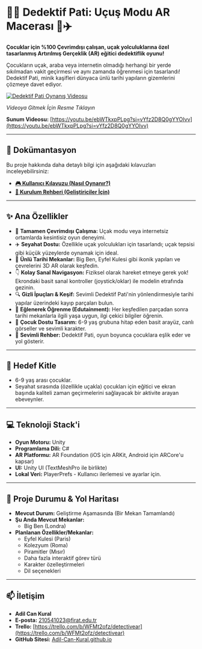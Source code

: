 # 🕵️‍♂️ Dedektif Pati: Uçuş Modu AR Macerası 🐾✈️

**Çocuklar için %100 Çevrimdışı çalışan, uçak yolculuklarına özel tasarlanmış Artırılmış Gerçeklik (AR) eğitici dedektiflik oyunu!**

Çocukların uçak, araba veya internetin olmadığı herhangi bir yerde sıkılmadan vakit geçirmesi ve aynı zamanda öğrenmesi için tasarlandı! Dedektif Pati, minik kaşifleri dünyaca ünlü tarihi yapıların gizemlerini çözmeye davet ediyor.

[![Dedektif Pati Oynanış Videosu](https://img.youtube.com/vi/bbRCyl6DJQU/maxresdefault.jpg)](https://www.youtube.com/watch?v=bbRCyl6DJQU)

*Videoya Gitmek İçin Resme Tıklayın*

**Sunum Videosu:** [https://youtu.be/ebWTkxpPLpg?si=vYfz2D8Q0gYYOIvv](https://youtu.be/ebWTkxpPLpg?si=vYfz2D8Q0gYYOIvv)

---

## 📖 Dokümantasyon

Bu proje hakkında daha detaylı bilgi için aşağıdaki kılavuzları inceleyebilirsiniz:

*   **[🎮 Kullanıcı Kılavuzu (Nasıl Oynanır?)](./USER_MANUAL.md)**
*   **[🔧 Kurulum Rehberi (Geliştiriciler İçin)](./INSTALLATION.md)**

---

## ✨ Ana Özellikler

*   📶 **Tamamen Çevrimdışı Çalışma:** Uçak modu veya internetsiz ortamlarda kesintisiz oyun deneyimi.
*   ✈️ **Seyahat Dostu:** Özellikle uçak yolculukları için tasarlandı; uçak tepsisi gibi küçük yüzeylerde oynamak için ideal.
*   🗿 **Ünlü Tarihi Mekanlar:** Big Ben, Eyfel Kulesi gibi ikonik yapıları ve çevrelerini 3D AR olarak keşfedin. 
*   👇 **Kolay Sanal Navigasyon:** Fiziksel olarak hareket etmeye gerek yok! Ekrondaki basit sanal kontroller (joystick/oklar) ile modelin etrafında gezinin.
*   🔍 **Gizli İpuçları & Keşif:** Sevimli Dedektif Pati'nin yönlendirmesiyle tarihi yapılar üzerindeki kayıp parçaları bulun.
*   🧠 **Eğlenerek Öğrenme (Edutainment):** Her keşfedilen parçadan sonra tarihi mekanlarla ilgili yaşa uygun, ilgi çekici bilgiler öğrenin.
*   🎨 **Çocuk Dostu Tasarım:** 6-9 yaş grubuna hitap eden basit arayüz, canlı görseller ve sevimli karakter.
*   🐶 **Sevimli Rehber:** Dedektif Pati, oyun boyunca çocuklara eşlik eder ve yol gösterir.

---

## 🎯 Hedef Kitle

*   6-9 yaş arası çocuklar.
*   Seyahat sırasında (özellikle uçakla) çocukları için eğitici ve ekran başında kaliteli zaman geçirmelerini sağlayacak bir aktivite arayan ebeveynler.

---

## 💻 Teknoloji Stack'i

*   **Oyun Motoru:** Unity 
*   **Programlama Dili:** C#
*   **AR Platformu:** AR Foundation (iOS için ARKit, Android için ARCore'u kapsar)
*   **UI:** Unity UI (TextMeshPro ile birlikte)
*   **Lokal Veri:** PlayerPrefs - Kullanıcı ilerlemesi ve ayarlar için.

---

## 🚀 Proje Durumu & Yol Haritası

*   **Mevcut Durum:** Geliştirme Aşamasında (Bir Mekan Tamamlandı)
*   **Şu Anda Mevcut Mekanlar:**
    *   Big Ben (Londra)
*   **Planlanan Özellikler/Mekanlar:**
    *   Eyfel Kulesi (Paris)
    *   Kolezyum (Roma)
    *   Piramitler (Mısır)
    *   Daha fazla interaktif görev türü
    *   Karakter özelleştirmeleri
    *   Dil seçenekleri

---

## 📫 İletişim

*   **Adil Can Kural**
*   **E-posta:** 210541023@firat.edu.tr
*   **Trello:** [https://trello.com/b/WFMt2ofz/detectivear](https://trello.com/b/WFMt2ofz/detectivear)
*   **GitHub Sitesi:** [Adil-Can-Kural.github.io](https://Adil-Can-Kural.github.io)
